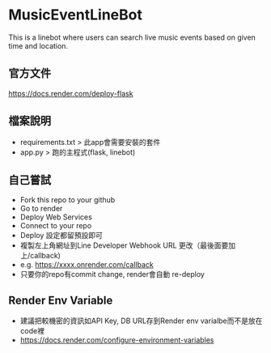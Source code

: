 # MusicEventLineBot
This is a linebot where users can search live music events based on given time and location.

## 官方文件
https://docs.render.com/deploy-flask

## 檔案說明
- requirements.txt > 此app會需要安裝的套件
- app.py > 跑的主程式(flask, linebot)

## 自己嘗試
- Fork this repo to your github
- Go to render
- Deploy Web Services
- Connect to your repo
- Deploy 設定都留預設即可
- 複製左上角網址到Line Developer Webhook URL 更改（最後面要加上/callback)
- e.g. https://xxxx.onrender.com/callback
- 只要你的repo有commit change, render會自動 re-deploy

## Render Env Variable
- 建議把較機密的資訊如API Key, DB URL存到Render env varialbe而不是放在code裡
- https://docs.render.com/configure-environment-variables
